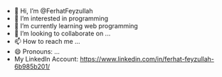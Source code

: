 - 👋 Hi, I’m @FerhatFeyzullah
- 👀 I’m interested in programming
- 🌱 I’m currently learning web programming
- 💞️ I’m looking to collaborate on ...
- 📫 How to reach me ...
- 😄 Pronouns: ...
- My LinkedIn Account: https://www.linkedin.com/in/ferhat-feyzullah-6b985b201/

<!---
FerhatFeyzullah/FerhatFeyzullah is a ✨ special ✨ repository because its `README.md` (this file) appears on your GitHub profile.
You can click the Preview link to take a look at your changes.
--->
